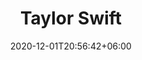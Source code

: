 ---
title: "Taylor Swift"
date: 2020-12-01T20:56:42+06:00
type: portfolio
image: "images/projects/text_TaylorSwift/swift-1-real.svg"
category: ["REAL"]
project_images: ["images/projects/text_TaylorSwift/swift-1-real.svg"]
---